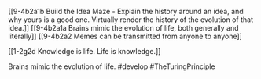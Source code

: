 [[9-4b2a1b Build the Idea Maze - Explain the history around an idea, and why yours is a good one. Virtually render the history of the evolution of that idea.]]
[[9-4b2a1a Brains mimic the evolution of life, both generally and literally]]
[[9-4b2a2 Memes can be transmitted from anyone to anyone]]

[[1-2g2d Knowledge is life. Life is knowledge.]]

Brains mimic the evolution of life.
#develop 
#TheTuringPrinciple 